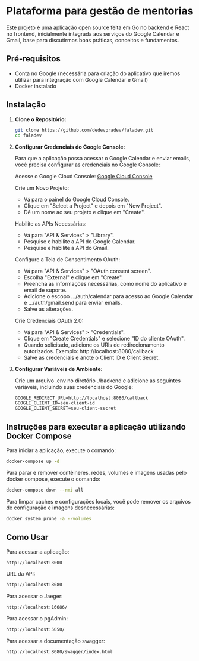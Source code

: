 # Plataforma para gestão de mentorias

Este projeto é uma aplicação open source feita em Go no backend e React no frontend, inicialmente integrada aos serviços do Google Calendar e Gmail, base para discutirmos boas práticas, conceitos e fundamentos.

## Pré-requisitos

- Conta no Google (necessária para criação do aplicativo que iremos utilizar para integração com Google Calendar e Gmail)
- Docker instalado

## Instalação

1. **Clone o Repositório:**

   ```bash
   git clone https://github.com/dedevpradev/faladev.git
   cd faladev
   ```

2. **Configurar Credenciais do Google Console:**

   Para que a aplicação possa acessar o Google Calendar e enviar emails, você precisa configurar as credenciais no Google Console:

   Acesse o Google Cloud Console: [Google Cloud Console](https://console.cloud.google.com/)

   Crie um Novo Projeto:

   - Vá para o painel do Google Cloud Console.
   - Clique em "Select a Project" e depois em "New Project".
   - Dê um nome ao seu projeto e clique em "Create".

   Habilite as APIs Necessárias:

   - Vá para "API & Services" > "Library".
   - Pesquise e habilite a API do Google Calendar.
   - Pesquise e habilite a API do Gmail.

   Configure a Tela de Consentimento OAuth:

   - Vá para "API & Services" > "OAuth consent screen".
   - Escolha "External" e clique em "Create".
   - Preencha as informações necessárias, como nome do aplicativo e email de suporte.
   - Adicione o escopo .../auth/calendar para acesso ao Google Calendar e .../auth/gmail.send para enviar emails.
   - Salve as alterações.

   Crie Credenciais OAuth 2.0:

   - Vá para "API & Services" > "Credentials".
   - Clique em "Create Credentials" e selecione "ID do cliente OAuth".
   - Quando solicitado, adicione os URIs de redirecionamento autorizados. Exemplo: http://localhost:8080/callback
   - Salve as credenciais e anote o Client ID e Client Secret.

4. **Configurar Variáveis de Ambiente:**

   Crie um arquivo .env no diretório ./backend e adicione as seguintes variáveis, incluindo suas credenciais do Google:

   ```env
   GOOGLE_REDIRECT_URL=http://localhost:8080/callback
   GOOGLE_CLIENT_ID=seu-client-id
   GOOGLE_CLIENT_SECRET=seu-client-secret
   ```

## Instruções para executar a aplicação utilizando Docker Compose

   Para iniciar a aplicação, execute o comando:

   ```bash
   docker-compose up -d
   ```

   Para parar e remover contêineres, redes, volumes e imagens usadas pelo docker compose, execute o comando:

   ```bash
   docker-compose down --rmi all
   ```

   Para limpar caches e configurações locais, você pode remover os arquivos de configuração e imagens desnecessárias:

   ```bash
   docker system prune -a --volumes
   ```

## Como Usar

   Para acessar a aplicação:

   ```bash
   http://localhost:3000
   ```

   URL da API:

   ```bash
   http://localhost:8080
   ```

   Para acessar o Jaeger:

   ```bash
   http://localhost:16686/
   ```

   Para acessar o pgAdmin:

   ```bash
   http://localhost:5050/
   ```

   Para acessar a documentação swagger:

   ```bash
   http://localhost:8080/swagger/index.html
   ```


